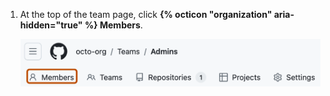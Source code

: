 1. At the top of the team page, click **{% octicon "organization" aria-hidden="true" %} Members**.

   ![Screenshot of the header of a team's page. A tab, labeled with an organization icon and "Members", is outlined in dark orange.](/assets/images/help/teams/members-tab-global-nav-update.png)
